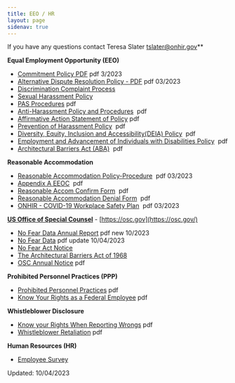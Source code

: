 ```yaml
---
title: EEO / HR
layout: page
sidenav: true
---
```


If you have any questions contact Teresa Slater [tslater@onhir.gov](mailto:tslater@onhir.gov?subject=EEO/HR%20question20from%20onhir.gov%20link)**

**Equal Employment Opportunity (EEO)**
*   [Commitment Policy PDF]({{site.baseurl}}/assets/documents/eeo/EEO-Policy-Statement.pdf) pdf 3/2023
*   [Alternative Dispute Resolution Policy - PDF]({{site.baseurl}}/assets/documents/eeo/Alternative-Dispute-Resolution-Policy.pdf) pdf 03/2023
*   [Discrimination Complaint Process](EEO-DISCRIMINATION-COMPLAINT-PROCESS.html)
*   [Sexual Harassment Policy](eeo-sexual-harassment-policy.htm)
*   [PAS Procedures]({{site.baseurl}}/assets/documents/eeo/PAS.pdf)  pdf
*   [Anti-Harassment Policy and Procedures]({{site.baseurl}}/assets/documents/eeo/Harassment.pdf)  pdf
*   [Affirmative Action Statement of Policy]({{site.baseurl}}/assets/documents/eeo/Affirmative-Action-Statement-of-Policy.pdf) pdf
*   [Prevention of Harassment Policy]({{site.baseurl}}/assets/documents/policy/Prevention_of_Harassment_Policy.pdf)  pdf
*   [Diversity, Equity, Inclusion and Accessibility(DEIA) Policy]({{site.baseurl}}/assets/documents/policy/DEIA_Policy.pdf)  pdf
*   [Employment and Advancement of Individuals with Disabilities Policy]({{site.baseurl}}/assets/documents/policy/Individuals_with_Disabilities_Policy.pdf)  pdf
*   [Architectural Barriers Act (ABA)]({{site.baseurl}}/assets/documents/eeo/Architectural_Barriers_Act_(ABA).pdf)  pdf

**Reasonable Accommodation**
*   [Reasonable Accommodation Policy-Procedure]({{site.baseurl}}/assets/documents/policy/Reasonable_Accommodation_Policy-Procedures.pdf)  pdf  03/2023
*   [Appendix A EEOC]({{site.baseurl}}/assets/documents/policy/Appendix_A_EEOC.pdf)  pdf
*   [Reasonable Accom Confirm Form]({{site.baseurl}}/assets/documents/eeo/Reasonable_Accom_Confirm_Form.pdf)  pdf
*   [Reasonable Accommodation Denial Form]({{site.baseurl}}/assets/documents/eeo/Reasonable_Accommodation_Denial_Form.pdf)  pdf
*   [ONHIR - COVID-19 Workplace Safety Plan]({{site.baseurl}}/assets/documents/eeo/COVID-19_Workforce_Task_Force_Safety_Gidelines.pdf)  pdf 03/2023

**[US Office of Special Counsel](https://osc.gov "US Office of Special Counsel")** - [https://osc.gov](https://osc.gov/)

*   [No Fear Data Annual Report]({{site.baseurl}}/assets/documents/eeo/No-Fear-Act-Annual-Report.pdf) pdf new 10/2023
*   [No Fear Data]({{site.baseurl}}/assets/documents/eeo/No-FEAR-DATA.pdf) pdf update 10/04/2023  
*   [No Fear Act Notice](No-Fear-Act-Notice.html)
*   [The Architectural Barriers Act of 1968]({{site.baseurl}}/assets/documents/eeo/The%20Architectural%20Barriers%20Act%20of%201968.pdf)  
*   [OSC Annual Notice]({{site.baseurl}}/assets/documents/eeo/OSC-Certification.pdf) pdf

**Prohibited Personnel Practices (PPP)**

*   [Prohibited Personnel Practices]({{site.baseurl}}/assets/documents/eeo/Prohibited%20Personnel%20Practices.pdf) pdf
*   [Know Your Rights as a Federal Employee]({{site.baseurl}}/assets/documents/eeo/Know%20Your%20Rights%20as%20a%20Federal%20Employee.pdf) pdf

**Whistleblower Disclosure**

*   [Know your Rights When Reporting Wrongs]({{site.baseurl}}/assets/documents/eeo/Know%20your%20Rights%20When%20Reporting%20Wrongs.pdf) pdf
*   [Whistleblower Retaliation]({{site.baseurl}}/assets/documents/eeo/Whistleblower%20Retaliation.pdf) pdf

**Human Resources (HR)**
*   [Employee Survey](../employee-survey/index.html)

Updated: 10/04/2023
